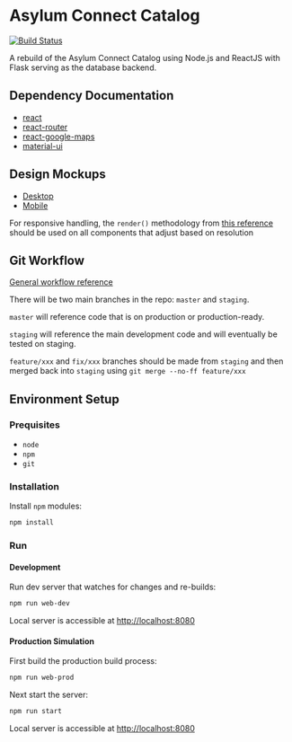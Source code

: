 # Asylum Connect Catalog

[![Build Status](https://travis-ci.org/asylum-connect/onedegree-catalog.svg?branch=master)](https://travis-ci.org/asylum-connect/onedegree-catalog)

A rebuild of the Asylum Connect Catalog using Node.js and ReactJS with Flask serving as the database backend.

## Dependency Documentation

- [react](https://facebook.github.io/react/docs/hello-world.html)
- [react-router](https://reacttraining.com/react-router/)
- [react-google-maps](https://www.npmjs.com/package/react-google-maps)
- [material-ui](https://material-ui-1dab0.firebaseapp.com/getting-started/usage/)

## Design Mockups

- [Desktop](https://projects.invisionapp.com/share/SBD7H2ODQ#/screens)
- [Mobile](https://invis.io/CMD7ULZWJ#/screens)

For responsive handling, the `render()` methodology from [this reference](https://goshakkk.name/different-mobile-desktop-tablet-layouts-react/) should be used on all components that adjust based on resolution

## Git Workflow

[General workflow reference](http://nvie.com/posts/a-successful-git-branching-model/)

There will be two main branches in the repo: `master` and `staging`.

`master` will reference code that is on production or production-ready.

`staging` will reference the main development code and will eventually be tested on staging.

`feature/xxx` and `fix/xxx` branches should be made from `staging` and then merged back into `staging` using `git merge --no-ff feature/xxx`

## Environment Setup

### Prequisites

- `node`
- `npm`
- `git`

### Installation

Install `npm` modules:

```bash
npm install
```

### Run

#### Development

Run dev server that watches for changes and re-builds:

```bash
npm run web-dev
```

Local server is accessible at [http://localhost:8080](http://localhost:8080)

#### Production Simulation

First build the production build process:

```bash
npm run web-prod
```

Next start the server:

```bash
npm run start
```

Local server is accessible at [http://localhost:8080](http://localhost:8080)
